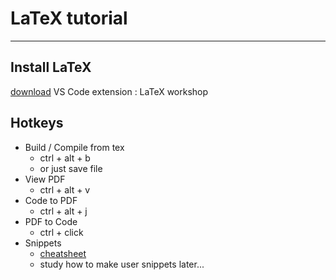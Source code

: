 # LaTeX tutorial
----------------------------

## Install LaTeX
[download](https://www.tug.org/texlive/acquire-netinstall.html)
VS Code extension : LaTeX workshop

## Hotkeys
- Build / Compile from tex
  - ctrl + alt + b
  - or just save file
- View PDF
  - ctrl + alt + v
- Code to PDF
  - ctrl + alt + j
- PDF to Code
  - ctrl + click
- Snippets
  - [cheatsheet](https://cheatography.com/jcwinkler/cheat-sheets/latex-workshop-visual-studio-code/)
  - study how to make user snippets later...